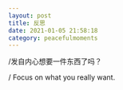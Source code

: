 ```yaml
---
layout: post
title: 反思
date: 2021-01-05 21:58:18
category: peacefulmoments
---   
```

/发自内心想要一件东西了吗？

/ Focus on what you really want.
